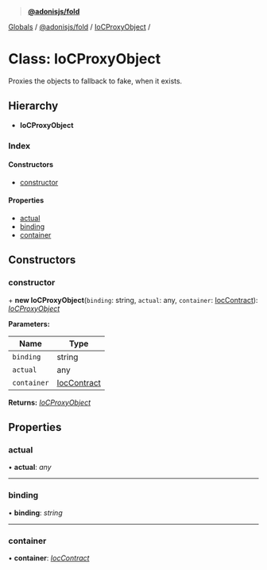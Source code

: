 > **[@adonisjs/fold](../README.md)**

[Globals](../README.md) / [@adonisjs/fold](../modules/_adonisjs_fold.md) / [IoCProxyObject](_adonisjs_fold.iocproxyobject.md) /

# Class: IoCProxyObject

Proxies the objects to fallback to fake, when it exists.

## Hierarchy

* **IoCProxyObject**

### Index

#### Constructors

* [constructor](_adonisjs_fold.iocproxyobject.md#constructor)

#### Properties

* [actual](_adonisjs_fold.iocproxyobject.md#actual)
* [binding](_adonisjs_fold.iocproxyobject.md#binding)
* [container](_adonisjs_fold.iocproxyobject.md#container)

## Constructors

###  constructor

\+ **new IoCProxyObject**(`binding`: string, `actual`: any, `container`: [IocContract](../interfaces/_adonisjs_fold.ioccontract.md)): *[IoCProxyObject](_adonisjs_fold.iocproxyobject.md)*

**Parameters:**

Name | Type |
------ | ------ |
`binding` | string |
`actual` | any |
`container` | [IocContract](../interfaces/_adonisjs_fold.ioccontract.md) |

**Returns:** *[IoCProxyObject](_adonisjs_fold.iocproxyobject.md)*

## Properties

###  actual

• **actual**: *any*

___

###  binding

• **binding**: *string*

___

###  container

• **container**: *[IocContract](../interfaces/_adonisjs_fold.ioccontract.md)*